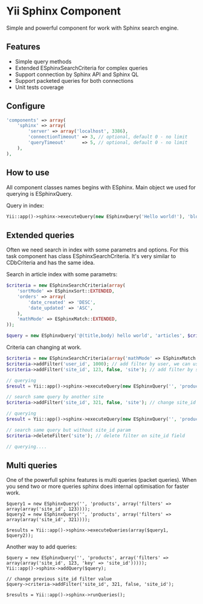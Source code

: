 Yii Sphinx Component
====================

Simple and powerful component for work with Sphinx search engine.

Features
--------

* Simple query methods
* Extended ESphinxSearchCriteria for complex queries
* Support connection by Sphinx API and Sphinx QL
* Support packeted queries for both connections
* Unit tests coverage


Configure
----------

```php
'components' => array(
    'sphinx' => array(
        'server' => array('localhost', 3386),
        'connectionTimeout' => 3, // optional, default 0 - no limit
        'queryTimeout'      => 5, // optional, default 0 - no limit
    ),
),
```


How to use
----------

All component classes names begins with ESphinx.
Main object we used for querying is ESphinxQuery.

Query in index:
```php
Yii::app()->sphinx->executeQuery(new ESphinxQuery('Hello world!'), 'blog');
```


Extended queries
----------------
Often we need search in index with some parametrs and options. For this task component has class ESphinxSearchCriteria.
It's very similar to CDbCriteria and has the same idea.

Search in article index with some parametrs:

```php
$criteria = new ESphinxSearchCriteria(array(
    'sortMode' => ESphinxSort::EXTENDED,
    'orders' => array(
        'date_created' => 'DESC',
        'date_updated' => 'ASC',
    ),
    'mathMode' => ESphinxMatch::EXTENDED,
));

$query = new ESphinxQuery('@(title,body) hello world', 'articles', $criteria);
```

Criteria can changing at work.
```php
$criteria = new ESphinxSearchCriteria(array('mathMode' => ESphinxMatch::EXTENDED));
$criteria->addFilter('user_id', 1000); // add filter by user, we can use integer or integer array
$criteria->addFilter('site_id', 123, false, 'site'); // add filter by site_id field with key value (will used later)

// querying
$result = Yii::app()->sphinx->executeQuery(new ESphinxQuery('', 'products', $criteria));

// search same query by another site
$criteria->addFilter('site_id', 321, false, 'site'); // change site_id param value

// querying
$result = Yii::app()->sphinx->executeQuery(new ESphinxQuery('', 'products', $criteria));

// search same query but without site_id param
$criteria->deleteFilter('site'); // delete filter on site_id field

// querying....
```


Multi queries
-------------
One of the powerfull sphinx features is multi queries (packet queries). When you send two or more queries
sphinx does internal optimisation for faster work.

```
$query1 = new ESphinxQuery('', 'products', array('filters' => array(array('site_id', 123))));
$query2 = new ESphinxQuery('', 'products', array('filters' => array(array('site_id', 321))));

$results = Yii::app()->sphinx->executeQueries(array($query1, $query2));
```


Another way to add queries:
```
$query = new ESphinxQuery('', 'products', array('filters' => array(array('site_id', 123, 'key' => 'site_id')))));
Yii::app()->sphinx->addQuery($query);

// change previous site_id filter value
$query->criteria->addFilter('site_id', 321, false, 'site_id');

$results = Yii::app()->sphinx->runQueries();
```